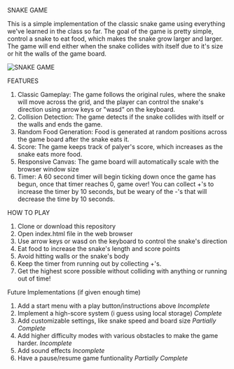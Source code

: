 SNAKE GAME

This is a simple implementation of the classic snake game using everything we've learned in the class so far. The goal of the game is pretty simple, control a snake to eat food, which makes the snake grow larger and larger. The game will end either when the snake collides with itself due to it's size or hit the walls of the game board.


![SNAKE GAME](https://i.gyazo.com/ca8d86a9a78c9620da01645352badb0a.png)


FEATURES

1. Classic Gameplay: The game follows the original rules, where the snake will move across the grid, and the player can control the snake's direction using arrow keys or "wasd" on the keyboard.
2. Collision Detection: The game detects if the snake collides with itself or the walls and ends the game.
3. Random Food Generation: Food is generated at random positions across the game board after the snake eats it.
4. Score: The game keeps track of palyer's score, which increases as the snake eats more food.
5. Responsive Canvas: The game board will automatically scale with the browser window size 
6. Timer: A 60 second timer will begin ticking down once the game has begun, once that timer reaches 0, game over! You can collect +'s to increase the timer by 10 seconds, but be weary of the -'s that will decrease the time by 10 seconds.

HOW TO PLAY

1. Clone or download this repository
2. Open index.html file in the web browser
3. Use arrow keys or wasd on the keyboard to control the snake's direction
4. Eat food to increase the snake's length and score points
5. Avoid hitting walls or the snake's body
6. Keep the timer from running out by collecting +'s.
7. Get the highest score possible without colliding with anything or running out of time!

Future Implementations (if given enough time)

1. Add a start menu with a play button/instructions above *Incomplete*
2. Implement a high-score system (i guess using local storage) *Complete*
3. Add customizable settings, like snake speed and board size *Partially Complete*
4. Add higher difficulty modes with various obstacles to make the game harder. *Incomplete*
5. Add sound effects *Incomplete*
6. Have a pause/resume game funtionality *Partially Complete*
